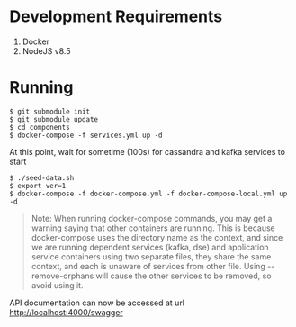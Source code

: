 # Development Requirements

1. Docker
2. NodeJS v8.5

# Running

```
$ git submodule init
$ git submodule update
$ cd components
$ docker-compose -f services.yml up -d
```
At this point, wait for sometime (100s) for cassandra and kafka services to start
```
$ ./seed-data.sh
$ export ver=1
$ docker-compose -f docker-compose.yml -f docker-compose-local.yml up -d
```

> Note: When running docker-compose commands, you may get a warning saying that other containers are running. This is because docker-compose uses the directory name as the context, and since we are running dependent services (kafka, dse) and application service containers using two separate files, they share the same context, and each is unaware of services from other file. Using --remove-orphans will cause the other services to be removed, so avoid using it.

API documentation can now be accessed at url [http://localhost:4000/swagger](http://localhost:4000/swagger)
